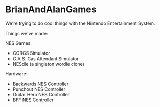 # BrianAndAlanGames

We're trying to do cool things with the Nintendo Entertainment System.

Things we've made:

NES Games:
* CORGS Simulator
* G.A.S. Gas Attendant Simulator
* NESdle (a singleton wordle clone)

Hardware:
* Backwards NES Controller
* Punchout NES Controller
* Guitar Hero NES Controller
* BFF NES Controller
